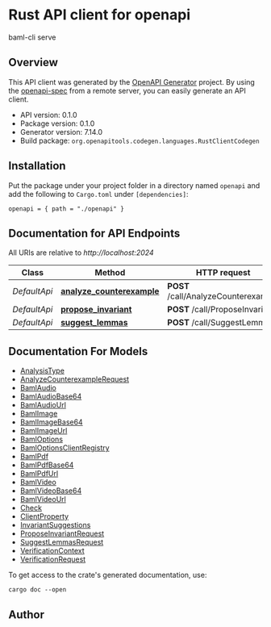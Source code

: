# Rust API client for openapi

baml-cli serve


## Overview

This API client was generated by the [OpenAPI Generator](https://openapi-generator.tech) project.  By using the [openapi-spec](https://openapis.org) from a remote server, you can easily generate an API client.

- API version: 0.1.0
- Package version: 0.1.0
- Generator version: 7.14.0
- Build package: `org.openapitools.codegen.languages.RustClientCodegen`

## Installation

Put the package under your project folder in a directory named `openapi` and add the following to `Cargo.toml` under `[dependencies]`:

```
openapi = { path = "./openapi" }
```

## Documentation for API Endpoints

All URIs are relative to *http://localhost:2024*

Class | Method | HTTP request | Description
------------ | ------------- | ------------- | -------------
*DefaultApi* | [**analyze_counterexample**](docs/DefaultApi.md#analyze_counterexample) | **POST** /call/AnalyzeCounterexample | 
*DefaultApi* | [**propose_invariant**](docs/DefaultApi.md#propose_invariant) | **POST** /call/ProposeInvariant | 
*DefaultApi* | [**suggest_lemmas**](docs/DefaultApi.md#suggest_lemmas) | **POST** /call/SuggestLemmas | 


## Documentation For Models

 - [AnalysisType](docs/AnalysisType.md)
 - [AnalyzeCounterexampleRequest](docs/AnalyzeCounterexampleRequest.md)
 - [BamlAudio](docs/BamlAudio.md)
 - [BamlAudioBase64](docs/BamlAudioBase64.md)
 - [BamlAudioUrl](docs/BamlAudioUrl.md)
 - [BamlImage](docs/BamlImage.md)
 - [BamlImageBase64](docs/BamlImageBase64.md)
 - [BamlImageUrl](docs/BamlImageUrl.md)
 - [BamlOptions](docs/BamlOptions.md)
 - [BamlOptionsClientRegistry](docs/BamlOptionsClientRegistry.md)
 - [BamlPdf](docs/BamlPdf.md)
 - [BamlPdfBase64](docs/BamlPdfBase64.md)
 - [BamlPdfUrl](docs/BamlPdfUrl.md)
 - [BamlVideo](docs/BamlVideo.md)
 - [BamlVideoBase64](docs/BamlVideoBase64.md)
 - [BamlVideoUrl](docs/BamlVideoUrl.md)
 - [Check](docs/Check.md)
 - [ClientProperty](docs/ClientProperty.md)
 - [InvariantSuggestions](docs/InvariantSuggestions.md)
 - [ProposeInvariantRequest](docs/ProposeInvariantRequest.md)
 - [SuggestLemmasRequest](docs/SuggestLemmasRequest.md)
 - [VerificationContext](docs/VerificationContext.md)
 - [VerificationRequest](docs/VerificationRequest.md)


To get access to the crate's generated documentation, use:

```
cargo doc --open
```

## Author



